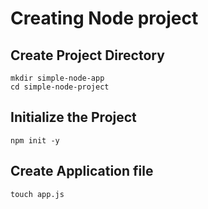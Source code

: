 # Creating Node project

## Create Project Directory

    mkdir simple-node-app
    cd simple-node-project

## Initialize the Project

    npm init -y

## Create Application file

    touch app.js
